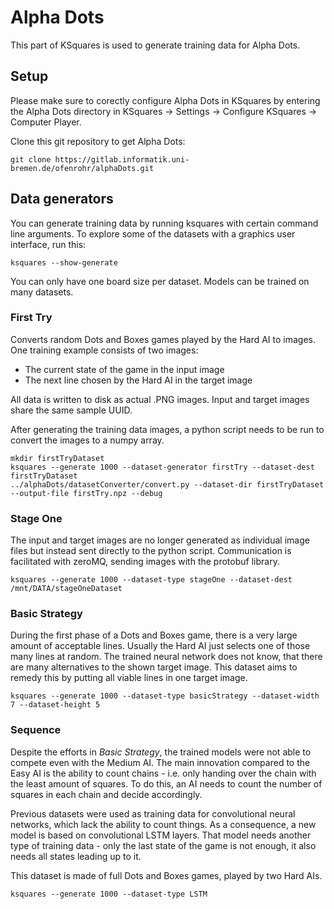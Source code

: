 # Alpha Dots

This part of KSquares is used to generate training data for Alpha Dots.

## Setup

Please make sure to corectly configure Alpha Dots in KSquares by entering the
Alpha Dots directory in KSquares -> Settings -> Configure KSquares -> Computer Player.

Clone this git repository to get Alpha Dots:
```
git clone https://gitlab.informatik.uni-bremen.de/ofenrohr/alphaDots.git
```

## Data generators

You can generate training data by running ksquares with certain command line 
arguments. To explore some of the datasets with a graphics user interface, run this:

```
ksquares --show-generate
```

You can only have one board size per dataset. Models can be trained on many datasets.

### First Try

Converts random Dots and Boxes games played by the Hard AI to images.
One training example consists of two images: 

* The current state of the game in the input image
* The next line chosen by the Hard AI in the target image

All data is written to disk as actual .PNG images. 
Input and target images share the same sample UUID.

After generating the training data images, a python script needs to be run 
to convert the images to a numpy array. 

```
mkdir firstTryDataset
ksquares --generate 1000 --dataset-generator firstTry --dataset-dest firstTryDataset
../alphaDots/datasetConverter/convert.py --dataset-dir firstTryDataset --output-file firstTry.npz --debug
```

### Stage One

The input and target images are no longer generated as individual image files but
instead sent directly to the python script. Communication is facilitated with
zeroMQ, sending images with the protobuf library.

```
ksquares --generate 1000 --dataset-type stageOne --dataset-dest /mnt/DATA/stageOneDataset
```

### Basic Strategy

During the first phase of a Dots and Boxes game, there is a very large amount of 
acceptable lines. Usually the Hard AI just selects one of those many lines at
random. The trained neural network does not know, that there are many alternatives
to the shown target image. This dataset aims to remedy this by putting all
viable lines in one target image.

```
ksquares --generate 1000 --dataset-type basicStrategy --dataset-width 7 --dataset-height 5
```

### Sequence 

Despite the efforts in *Basic Strategy*, the trained models were not able to compete
even with the Medium AI. The main innovation compared to the Easy AI is the ability
to count chains - i.e. only handing over the chain with the least amount of squares.
To do this, an AI needs to count the number of squares in each chain and decide
accordingly.

Previous datasets were used as training data for convolutional neural networks, which
lack the ability to count things. As a consequence, a new model is based on 
convolutional LSTM layers. That model needs another type of training data - only
the last state of the game is not enough, it also needs all states leading up to it.

This dataset is made of full Dots and Boxes games, played by two Hard AIs.

```
ksquares --generate 1000 --dataset-type LSTM
```
